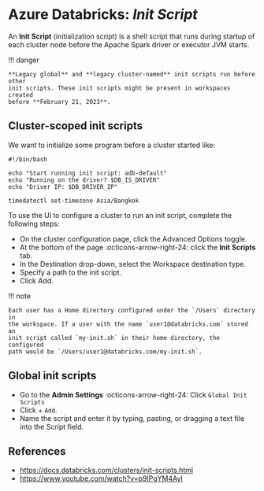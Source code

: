 # Azure Databricks: _Init Script_

An **Init Script** (initialization script) is a shell script that runs during
startup of each cluster node before the Apache Spark driver or executor
JVM starts.

!!! danger

    **Legacy global** and **legacy cluster-named** init scripts run before other
    init scripts. These init scripts might be present in workspaces created
    before **February 21, 2023**.

## Cluster-scoped init scripts

We want to initialize some program before a cluster started like:

```shell
#!/bin/bash

echo "Start running init script: adb-default"
echo "Running on the driver? $DB_IS_DRIVER"
echo "Driver IP: $DB_DRIVER_IP"

timedatectl set-timezone Asia/Bangkok
```

To use the UI to configure a cluster to run an init script, complete the following steps:

* On the cluster configuration page, click the Advanced Options toggle.
* At the bottom of the page :octicons-arrow-right-24: click the **Init Scripts** tab.
* In the Destination drop-down, select the Workspace destination type.
* Specify a path to the init script.
* Click Add.

!!! note

    Each user has a Home directory configured under the `/Users` directory in
    the workspace. If a user with the name `user1@databricks.com` stored an
    init script called `my-init.sh` in their home directory, the configured
    path would be `/Users/user1@databricks.com/my-init.sh`.

## Global init scripts

* Go to the **Admin Settings** :octicons-arrow-right-24: Click `Global Init Scripts`
* Click + `Add`.
* Name the script and enter it by typing, pasting, or dragging a text file
  into the Script field.

## References

- https://docs.databricks.com/clusters/init-scripts.html
- https://www.youtube.com/watch?v=p9IPgYM4AyI
